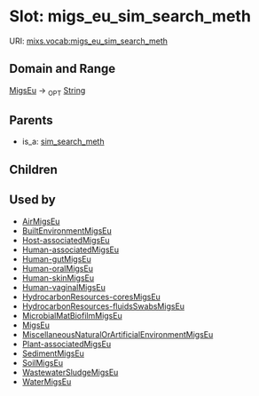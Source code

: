 
# Slot: migs_eu_sim_search_meth




URI: [mixs.vocab:migs_eu_sim_search_meth](https://w3id.org/mixs/vocab/migs_eu_sim_search_meth)


## Domain and Range

[MigsEu](MigsEu.md) ->  <sub>OPT</sub> [String](types/String.md)

## Parents

 *  is_a: [sim_search_meth](sim_search_meth.md)

## Children


## Used by

 * [AirMigsEu](AirMigsEu.md)
 * [BuiltEnvironmentMigsEu](BuiltEnvironmentMigsEu.md)
 * [Host-associatedMigsEu](Host-associatedMigsEu.md)
 * [Human-associatedMigsEu](Human-associatedMigsEu.md)
 * [Human-gutMigsEu](Human-gutMigsEu.md)
 * [Human-oralMigsEu](Human-oralMigsEu.md)
 * [Human-skinMigsEu](Human-skinMigsEu.md)
 * [Human-vaginalMigsEu](Human-vaginalMigsEu.md)
 * [HydrocarbonResources-coresMigsEu](HydrocarbonResources-coresMigsEu.md)
 * [HydrocarbonResources-fluidsSwabsMigsEu](HydrocarbonResources-fluidsSwabsMigsEu.md)
 * [MicrobialMatBiofilmMigsEu](MicrobialMatBiofilmMigsEu.md)
 * [MigsEu](MigsEu.md)
 * [MiscellaneousNaturalOrArtificialEnvironmentMigsEu](MiscellaneousNaturalOrArtificialEnvironmentMigsEu.md)
 * [Plant-associatedMigsEu](Plant-associatedMigsEu.md)
 * [SedimentMigsEu](SedimentMigsEu.md)
 * [SoilMigsEu](SoilMigsEu.md)
 * [WastewaterSludgeMigsEu](WastewaterSludgeMigsEu.md)
 * [WaterMigsEu](WaterMigsEu.md)
